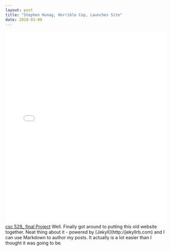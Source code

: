 ```yaml
---
layout: post
title: "Stephen Hunag, Horrible Cop, Launches Site"
date: 2018-03-09
---
```

<embed src="file/CV_WUYUEHCHAO.pdf" type="application/pdf" width="100%" height="600px" />
<a href="file/final_2C_529.html">csc 529_ final Project</a>
Well. Finally got around to putting this old website together. Neat thing about it - powered by [Jekyll](http://jekyllrb.com) and I can use Markdown to author my posts. It actually is a lot easier than I thought it was going to be.
